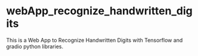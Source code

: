 # webApp_recognize_handwritten_digits
This is a Web App to Recognize Handwritten Digits with Tensorflow and gradio python libraries.
